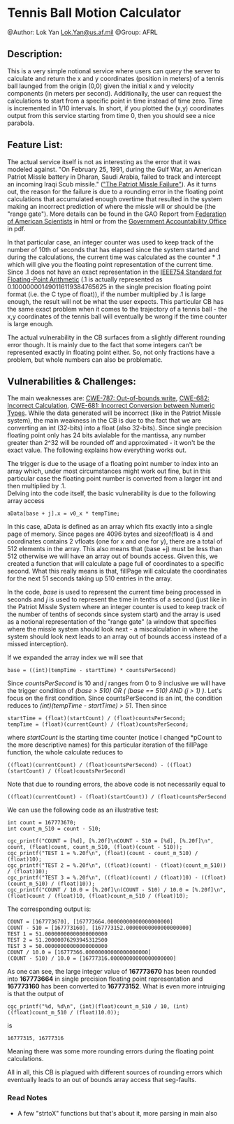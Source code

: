 # Tennis Ball Motion Calculator

@Author: Lok Yan <Lok.Yan@us.af.mil>
@Group: AFRL

## Description:

This is a very simple notional service where users can query the server to calculate and return the x and y coordinates (position in meters) of a tennis ball launged from the origin (0,0) given the initial x and y velocity components (in meters per second). Additionally, the user can request the calculations to start from a specific point in time instead of time zero. Time is incremented in 1/10 intervals. In short, if you plotted the (x,y) coordinates output from this service starting from time 0, then you should see a nice parabola. 

## Feature List:

The actual service itself is not as interesting as the error that it was modeled against. "On February 25, 1991, during the Gulf War, an American Patriot Missle battery in Dharan, Saudi Arabia, failed to track and intercept an incoming Iraqi Scub missile." (["The Patriot Missle Failure"](https://www.ima.umn.edu/~arnold/disasters/patriot.html")). As it turns out, the reason for the failure is due to a rounding error in the floating point calculations that accumulated enough overtime that resulted in the system making an incorrect prediction of where the missle will or should be (the "range gate"). More details can be found in the GAO Report from [Federation of American Scientists](http://www.fas.org/spp/starwars/gao/im92026.htm) in html or from the [Government Accountability Office](http://www.gao.gov/products/IMTEC-92-26) in pdf. 

In that particular case, an integer counter was used to keep track of the number of 10th of seconds that has elapsed since the system started and during the calculations, the current time was calculated as the counter * .1 which will give you the floating point representation of the current time. Since .1 does not have an exact representation in the [IEEE754 Standard for Floating-Point Arithmetic](http://ieeexplore.ieee.org/xpl/mostRecentIssue.jsp?punumber=4610933) (.1 is actually represented as 0.100000001490116119384765625 in the single precision floating point format (i.e. the C type of float)), if the number multiplied by .1 is large enough, the result will not be what the user expects. This particular CB has the same exact problem when it comes to the trajectory of a tennis ball - the x,y coordinates of the tennis ball will eventually be wrong if the time counter is large enough. 

The actual vulnerability in the CB surfaces from a slightly different rounding error though. It is mainly due to the fact that some integers can't be represented exactly in floating point either. So, not only fractions have a problem, but whole numbers can also be problematic.

## Vulnerabilities & Challenges:

The main weaknesses are: [CWE-787: Out-of-bounds write](http://cwe.mitre.org/data/definitions/787.html), [CWE-682: Incorrect Calculation](http://cwe.mitre.org/data/definitions/682.html), [CWE-681: Incorrect Conversion between Numeric Types](http://cwe.mitre.org/data/definitions/681.html). While the data generated will be incorrect (like in the Patriot Missle system), the main weakness in the CB is due to the fact that we are converting an int (32-bits) into a float (also 32-bits). Since single precision floating point only has 24 bits avialable for the mantissa, any number greater than 2^32 will be rounded off and approximated - it won't be the exact value. The following explains how everything works out. 

The trigger is due to the usage of a floating point number to index into an array which, under most circumstances might work out fine, but in this particular case the floating point number is converted from a larger int and then multiplied by .1.  
Delving into the code itself, the basic vulnerability is due to the following array access

	aData[base + j].x = v0_x * tempTime;

In this case, aData is defined as an array which fits exactly into a single page of memory. Since pages are 4096 bytes and sizeof(float) is 4 and coordinates contains 2 vfloats (one for x and one for y), there are a total of 512 elements in the array. This also means that (base +j) must be less than 512 otherwise we will have an array out of bounds access. Given this, we created a function that will calculate a page full of coordinates to a specific second. What this really means is that, fillPage will calculate the coordinates for the next 51 seconds taking up 510 entries in the array.

In the code, *base* is used to represent the current time being processed in seconds and *j* is used to represent the time in tenths of a second (just like in the Patriot Missle System where an integer counter is used to keep track of the number of tenths of seconds since system start) and the array is used as a notional representation of the "range gate" (a window that specifies where the missle system should look next - a miscalculation in where the system should look next leads to an array out of bounds access instead of a missed interception).

If we expanded the array index we will see that

	base = ((int)(tempTime - startTime) * countsPerSecond)

Since *countsPerSecond* is 10 and *j* ranges from 0 to 9 inclusive we will have the trigger condition of *(base > 510) OR ( (base == 510) AND (j > 1) )*. Let's focus on the first condition. Since countsPerSecond is an int, the condition reduces to *(int)(tempTime - startTime) > 51*. Then since

	startTime = (float)(startCount) / (float)countsPerSecond;
	tempTime = (float)(currentCount) / (float)countsPerSecond;

where *startCount* is the starting time counter (notice I changed \*pCount to the more descriptive names) for this particular iteration of the fillPage function, the whole calculate reduces to 
	
	((float)(currentCount) / (float)countsPerSecond) - ((float)(startCount) / (float)countsPerSecond)

Note that due to rounding errors, the above code is not necessarily equal to

	((float)(currentCount) - (float)(startCount)) / (float)countsPerSecond

We can use the following code as an illustrative test:

	int count = 167773670;
	int count_m_510 = count - 510;
	
	cgc_printf("COUNT = [%d], [%.20f]\nCOUNT - 510 = [%d], [%.20f]\n", count, (float)count, count_m_510, (float)(count - 510));
	cgc_printf("TEST 1 = %.20f\n", (float)(count - count_m_510) / (float)10);
	cgc_printf("TEST 2 = %.20f\n", ((float)(count) - (float)(count_m_510)) / (float)10);
	cgc_printf("TEST 3 = %.20f\n", ((float)(count) / (float)10) - ((float)(count_m_510) / (float)10));
	cgc_printf("COUNT / 10.0 = [%.20f]\n(COUNT - 510) / 10.0 = [%.20f]\n", (float)count / (float)10, (float)count_m_510 / (float)10);

The corresponding output is:

	COUNT = [167773670], [167773664.00000000000000000000]
	COUNT - 510 = [167773160], [167773152.00000000000000000000]
	TEST 1 = 51.00000000000000000000
	TEST 2 = 51.20000076293945312500
	TEST 3 = 50.00000000000000000000
	COUNT / 10.0 = [16777366.00000000000000000000]
	(COUNT - 510) / 10.0 = [16777316.00000000000000000000]	

As one can see, the large integer value of **167773670** has been rounded into **167773664** in single precision floating point representation and **167773160** has been converted to **167773152**. What is even more intruiging is that the output of 

	cgc_printf("%d, %d\n", (int)(float)count_m_510 / 10, (int)((float)count_m_510 / (float)10.0));

is

	16777315, 16777316

Meaning there was some more rounding errors during the floating point calculations.

All in all, this CB is plagued with different sources of rounding errors which eventually leads to an out of bounds array access that seg-faults.


### Read Notes


* A few "strtoX" functions but that's about it, more parsing in main also
